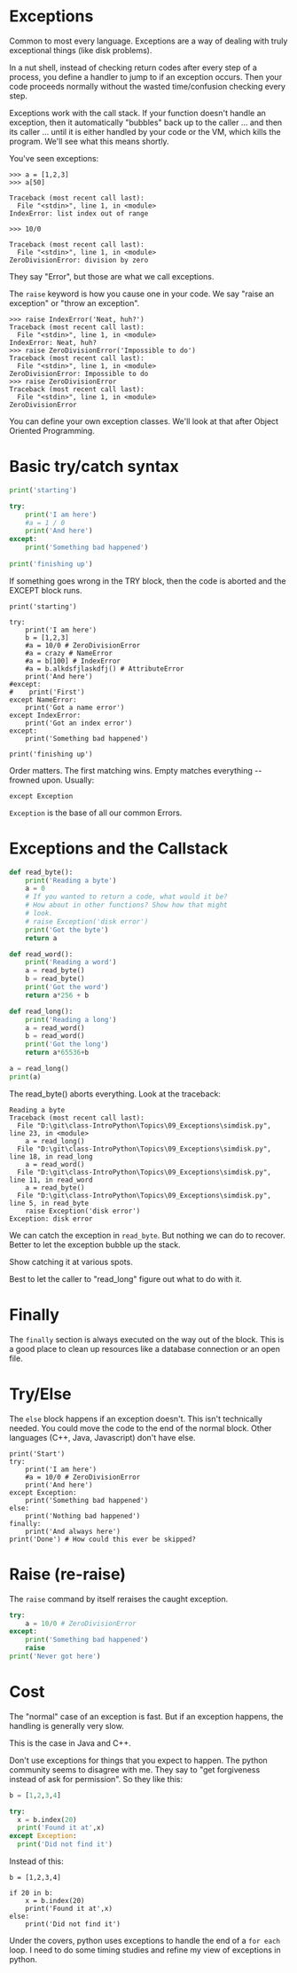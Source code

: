 # Exceptions

Common to most every language. Exceptions are a way of dealing with truly exceptional things (like disk problems).

In a nut shell, instead of checking return codes after every step of a process, you define a handler to jump to
if an exception occurs. Then your code proceeds normally without the wasted time/confusion checking every step.

Exceptions work with the call stack. If your function doesn't handle an exception, then it automatically 
"bubbles" back up to the caller ... and then its caller ... until it is either handled by your code or the VM,
which kills the program. We'll see what this means shortly.

You've seen exceptions:

```
>>> a = [1,2,3]
>>> a[50]

Traceback (most recent call last):
  File "<stdin>", line 1, in <module>
IndexError: list index out of range

>>> 10/0

Traceback (most recent call last):
  File "<stdin>", line 1, in <module>
ZeroDivisionError: division by zero
```

They say "Error", but those are what we call exceptions.

The `raise` keyword is how you cause one in your code. We say "raise an exception" or "throw an exception".

```
>>> raise IndexError('Neat, huh?')
Traceback (most recent call last):
  File "<stdin>", line 1, in <module>
IndexError: Neat, huh?
>>> raise ZeroDivisionError('Impossible to do')
Traceback (most recent call last):
  File "<stdin>", line 1, in <module>
ZeroDivisionError: Impossible to do
>>> raise ZeroDivisionError
Traceback (most recent call last):
  File "<stdin>", line 1, in <module>
ZeroDivisionError
```

You can define your own exception classes. We'll look at that after Object Oriented Programming.

# Basic try/catch syntax

```python
print('starting')

try:
    print('I am here')
    #a = 1 / 0
    print('And here')
except:
    print('Something bad happened')
    
print('finishing up')
```

If something goes wrong in the TRY block, then the code is aborted and the EXCEPT block runs.

```
print('starting')

try:
    print('I am here')
    b = [1,2,3]
    #a = 10/0 # ZeroDivisionError
    #a = crazy # NameError    
    #a = b[100] # IndexError
    #a = b.alkdsfjlaskdfj() # AttributeError
    print('And here')
#except:
#    print('First')
except NameError:
    print('Got a name error')
except IndexError:
    print('Got an index error')
except:
    print('Something bad happened')
    
print('finishing up')
```

Order matters. The first matching wins. Empty matches everything -- frowned upon. Usually:

```
except Exception
```

`Exception` is the base of all our common Errors.

# Exceptions and the Callstack

```python
def read_byte():
    print('Reading a byte')
    a = 0
    # If you wanted to return a code, what would it be?
    # How about in other functions? Show how that might
    # look.
    # raise Exception('disk error')
    print('Got the byte')
    return a

def read_word():
    print('Reading a word')
    a = read_byte()
    b = read_byte()
    print('Got the word')
    return a*256 + b

def read_long():
    print('Reading a long')
    a = read_word()
    b = read_word()
    print('Got the long')
    return a*65536+b

a = read_long()
print(a)
```

The read_byte() aborts everything. Look at the traceback:

```
Reading a byte
Traceback (most recent call last):
  File "D:\git\class-IntroPython\Topics\09_Exceptions\simdisk.py", line 23, in <module>
    a = read_long()
  File "D:\git\class-IntroPython\Topics\09_Exceptions\simdisk.py", line 18, in read_long
    a = read_word()
  File "D:\git\class-IntroPython\Topics\09_Exceptions\simdisk.py", line 11, in read_word
    a = read_byte()
  File "D:\git\class-IntroPython\Topics\09_Exceptions\simdisk.py", line 5, in read_byte
    raise Exception('disk error')
Exception: disk error
```

We can catch the exception in `read_byte`. But nothing we can do to recover.
Better to let the exception bubble up the stack.

Show catching it at various spots.

Best to let the caller to "read_long" figure out what to do with it.

# Finally

The `finally` section is always executed on the way out of the block. This is a good place to clean up resources
like a database connection or an open file.

# Try/Else

The `else` block happens if an exception doesn't. This isn't technically needed. You could move the code to the
end of the normal block. Other languages (C++, Java, Javascript) don't have else.

```
print('Start')
try:
    print('I am here')    
    #a = 10/0 # ZeroDivisionError    
    print('And here')
except Exception:
    print('Something bad happened')
else:
    print('Nothing bad happened')
finally:
    print('And always here')
print('Done') # How could this ever be skipped?
```

# Raise (re-raise)

The `raise` command by itself reraises the caught exception.

```python
try:    
    a = 10/0 # ZeroDivisionError
except:
    print('Something bad happened')
    raise
print('Never got here')
```

# Cost

The "normal" case of an exception is fast. But if an exception happens, the handling is generally very slow.

This is the case in Java and C++.

Don't use exceptions for things that you expect to happen. The python community seems to disagree with me. They
say to "get forgiveness instead of ask for permission". So they like this:

```python
b = [1,2,3,4]

try:
  x = b.index(20)
  print('Found it at',x)
except Exception:
  print('Did not find it')
```

Instead of this:

```
b = [1,2,3,4]

if 20 in b:
    x = b.index(20)
    print('Found it at',x)
else:
    print('Did not find it')
```

Under the covers, python uses exceptions to handle the end of a `for each` loop. I need to do some timing studies
and refine my view of exceptions in python.
